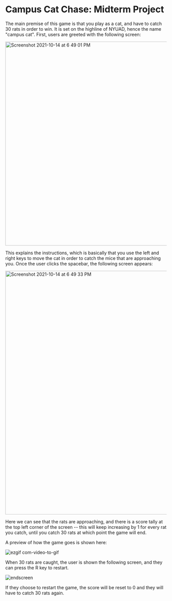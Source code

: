 
# Campus Cat Chase: Midterm Project

The main premise of this game is that you play as a cat, and have to catch 30 rats in order to win. It is set on the highline of NYUAD, hence the name "campus cat". First, users are greeted with the following screen:

<img width="638" alt="Screenshot 2021-10-14 at 6 49 01 PM" src="https://user-images.githubusercontent.com/89835162/137342667-113e11ae-ad3b-4437-ad06-fae6c69e3cef.png">


This explains the instructions, which is basically that you use the left and right keys to move the cat in order to catch the mice that are 
approaching you. Once the user clicks the spacebar, the following screen appears:

<img width="762" alt="Screenshot 2021-10-14 at 6 49 33 PM" src="https://user-images.githubusercontent.com/89835162/137342798-17ee9801-f907-4dd6-b4b3-51dd9900bf95.png">

Here we can see that the rats are approaching, and there is a score tally at the top left corner of the screen -- this will keep increasing by 1 for every rat you catch, until you catch 30 rats at which point the game will end.

A preview of how the game goes is shown here:

![ezgif com-video-to-gif](https://user-images.githubusercontent.com/89835162/137343282-8a11132f-97db-4294-a3f3-ebe7db2e884d.gif)


When 30 rats are caught, the user is shown the following screen, and they can press the R key to restart.

![endscreen](https://user-images.githubusercontent.com/89835162/137343553-cd35805c-da77-4f6c-99c0-e22632c58ca1.png)


If they choose to restart the game, the score will be reset to 0 and they will have to catch 30 rats again.
